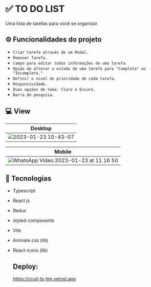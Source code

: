 # :white_check_mark: TO DO LIST

<p>Uma lista de tarefas para você se organizar.

## ⚙ Funcionalidades do projeto
- `Criar tarefa através de um Modal.`
- `Remover Tarefa.`
- `Campo para editar todas informações de uma tarefa.`
- `Opção de alterar o estado de uma tarefa para "Completa" ou "Incompleta."`
- `Definir o nivel de prioridade de cada tarefa.`
- `Responsividade.`
- `Duas opções de tema: Claro e Escuro.`
- `Barra de pesquisa.`

## :computer: View
Desktop  |
--------- |
![2023-01-23 10-43-07](https://user-images.githubusercontent.com/98750284/214064870-3b499f92-055d-4ded-9c15-6363703deaa1.gif)|


Mobile  |
--------- |
![WhatsApp Video 2023-01-23 at 11 16 50](https://user-images.githubusercontent.com/98750284/214065593-4fc8997a-bbaf-47b1-a7e6-df266b0387c5.gif) |


## :hammer: Tecnologias
- Typescript
- React js
- Redux
- styled-components
- Vite
- Animate.css (lib)
- React-icons (lib)

  ## Deploy:
  https://crud-ts-ten.vercel.app
